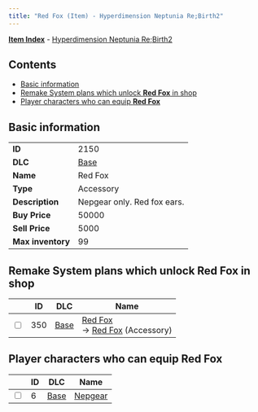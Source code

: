 ```yaml
---
title: "Red Fox (Item) - Hyperdimension Neptunia Re;Birth2"
---
```


[**Item Index**](/neptunia/rb2/item/index.html) - [Hyperdimension Neptunia Re;Birth2](/neptunia/rb2)

## Contents

- [Basic information](#basic-information)
- [Remake System plans which unlock **Red Fox** in shop](#remake-system-plans-which-unlock-red-fox-in-shop)
- [Player characters who can equip **Red Fox**](#player-characters-who-can-equip-red-fox)

## Basic information

|   |   |
| -- | -- |
| **ID** | 2150 |
| **DLC** | [Base](/neptunia/rb2/dlc/0-base.html) |
| **Name** | Red Fox |
| **Type** | Accessory |
| **Description** | Nepgear only. Red fox ears. |
| **Buy Price** | 50000 |
| **Sell Price** | 5000 |
| **Max inventory** | 99 |

## Remake System plans which unlock **Red Fox** in shop

|    | ID | DLC | Name |
| -- | -- | --- | ---- |
| <input type="checkbox" id="rb2-remake-0-350" class="trackbox" /> | 350 | [Base](/neptunia/rb2/dlc/0-base.html) | [Red Fox](/neptunia/rb2/remake/0-350-red-fox.html)<br />→ [Red Fox](/neptunia/rb2/item/0-2150-red-fox.html) (Accessory) |

## Player characters who can equip **Red Fox**

|    | ID | DLC | Name |
| -- | -- | --- | ---- |
| <input type="checkbox" id="rb2-player-0-6" class="trackbox" /> | 6 | [Base](/neptunia/rb2/dlc/0-base.html) | [Nepgear](/neptunia/rb2/player/0-6-nepgear.html) |